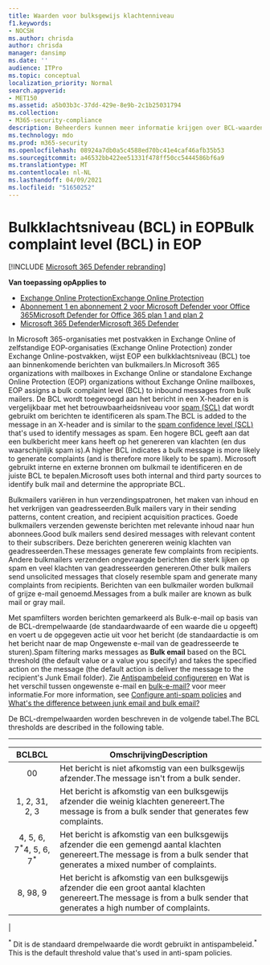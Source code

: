 ```yaml
---
title: Waarden voor bulksgewijs klachtenniveau
f1.keywords:
- NOCSH
ms.author: chrisda
author: chrisda
manager: dansimp
ms.date: ''
audience: ITPro
ms.topic: conceptual
localization_priority: Normal
search.appverid:
- MET150
ms.assetid: a5b03b3c-37dd-429e-8e9b-2c1b25031794
ms.collection:
- M365-security-compliance
description: Beheerders kunnen meer informatie krijgen over BCL-waarden (Bulk Complaint Level) die worden gebruikt in Exchange Online Protection (EOP).
ms.technology: mdo
ms.prod: m365-security
ms.openlocfilehash: 08924a7db0a5c4588ed70bc41e4caf46afb35b53
ms.sourcegitcommit: a46532bb422ee51331f478ff50cc5444586bf6a9
ms.translationtype: MT
ms.contentlocale: nl-NL
ms.lasthandoff: 04/09/2021
ms.locfileid: "51650252"
---
```

# <a name="bulk-complaint-level-bcl-in-eop"></a><span data-ttu-id="22ea1-103">Bulkklachtsniveau (BCL) in EOP</span><span class="sxs-lookup"><span data-stu-id="22ea1-103">Bulk complaint level (BCL) in EOP</span></span>

[!INCLUDE [Microsoft 365 Defender rebranding](../includes/microsoft-defender-for-office.md)]

<span data-ttu-id="22ea1-104">**Van toepassing op**</span><span class="sxs-lookup"><span data-stu-id="22ea1-104">**Applies to**</span></span>
- [<span data-ttu-id="22ea1-105">Exchange Online Protection</span><span class="sxs-lookup"><span data-stu-id="22ea1-105">Exchange Online Protection</span></span>](exchange-online-protection-overview.md)
- [<span data-ttu-id="22ea1-106">Abonnement 1 en abonnement 2 voor Microsoft Defender voor Office 365</span><span class="sxs-lookup"><span data-stu-id="22ea1-106">Microsoft Defender for Office 365 plan 1 and plan 2</span></span>](defender-for-office-365.md)
- [<span data-ttu-id="22ea1-107">Microsoft 365 Defender</span><span class="sxs-lookup"><span data-stu-id="22ea1-107">Microsoft 365 Defender</span></span>](../defender/microsoft-365-defender.md)

<span data-ttu-id="22ea1-108">In Microsoft 365-organisaties met postvakken in Exchange Online of zelfstandige EOP-organisaties (Exchange Online Protection) zonder Exchange Online-postvakken, wijst EOP een bulkklachtsniveau (BCL) toe aan binnenkomende berichten van bulkmailers.</span><span class="sxs-lookup"><span data-stu-id="22ea1-108">In Microsoft 365 organizations with mailboxes in Exchange Online or standalone Exchange Online Protection (EOP) organizations without Exchange Online mailboxes, EOP assigns a bulk complaint level (BCL) to inbound messages from bulk mailers.</span></span> <span data-ttu-id="22ea1-109">De BCL wordt toegevoegd aan het bericht in een X-header en is vergelijkbaar met het betrouwbaarheidsniveau voor [spam (SCL)](spam-confidence-levels.md) dat wordt gebruikt om berichten te identificeren als spam.</span><span class="sxs-lookup"><span data-stu-id="22ea1-109">The BCL is added to the message in an X-header and is similar to the [spam confidence level (SCL)](spam-confidence-levels.md) that's used to identify messages as spam.</span></span> <span data-ttu-id="22ea1-110">Een hogere BCL geeft aan dat een bulkbericht meer kans heeft op het genereren van klachten (en dus waarschijnlijk spam is).</span><span class="sxs-lookup"><span data-stu-id="22ea1-110">A higher BCL indicates a bulk message is more likely to generate complaints (and is therefore more likely to be spam).</span></span> <span data-ttu-id="22ea1-111">Microsoft gebruikt interne en externe bronnen om bulkmail te identificeren en de juiste BCL te bepalen.</span><span class="sxs-lookup"><span data-stu-id="22ea1-111">Microsoft uses both internal and third party sources to identify bulk mail and determine the appropriate BCL.</span></span>

<span data-ttu-id="22ea1-112">Bulkmailers variëren in hun verzendingspatronen, het maken van inhoud en het verkrijgen van geadresseerden.</span><span class="sxs-lookup"><span data-stu-id="22ea1-112">Bulk mailers vary in their sending patterns, content creation, and recipient acquisition practices.</span></span> <span data-ttu-id="22ea1-113">Goede bulkmailers verzenden gewenste berichten met relevante inhoud naar hun abonnees.</span><span class="sxs-lookup"><span data-stu-id="22ea1-113">Good bulk mailers send desired messages with relevant content to their subscribers.</span></span> <span data-ttu-id="22ea1-114">Deze berichten genereren weinig klachten van geadresseerden.</span><span class="sxs-lookup"><span data-stu-id="22ea1-114">These messages generate few complaints from recipients.</span></span> <span data-ttu-id="22ea1-115">Andere bulkmailers verzenden ongevraagde berichten die sterk lijken op spam en veel klachten van geadresseerden genereren.</span><span class="sxs-lookup"><span data-stu-id="22ea1-115">Other bulk mailers send unsolicited messages that closely resemble spam and generate many complaints from recipients.</span></span> <span data-ttu-id="22ea1-116">Berichten van een bulkmailer worden bulkmail of grijze e-mail genoemd.</span><span class="sxs-lookup"><span data-stu-id="22ea1-116">Messages from a bulk mailer are known as bulk mail or gray mail.</span></span>

 <span data-ttu-id="22ea1-117">Met spamfilters  worden berichten gemarkeerd als Bulk-e-mail op basis van de BCL-drempelwaarde (de standaardwaarde of een waarde die u opgeeft) en voert u de opgegeven actie uit voor het bericht (de standaardactie is om het bericht naar de map Ongewenste e-mail van de geadresseerde te sturen).</span><span class="sxs-lookup"><span data-stu-id="22ea1-117">Spam filtering marks messages as **Bulk email** based on the BCL threshold (the default value or a value you specify) and takes the specified action on the message (the default action is deliver the message to the recipient's Junk Email folder).</span></span> <span data-ttu-id="22ea1-118">Zie [Antispambeleid configureren](configure-your-spam-filter-policies.md) en Wat is het verschil tussen ongewenste e-mail en [bulk-e-mail?](what-s-the-difference-between-junk-email-and-bulk-email.md) voor meer informatie.</span><span class="sxs-lookup"><span data-stu-id="22ea1-118">For more information, see [Configure anti-spam policies](configure-your-spam-filter-policies.md) and [What's the difference between junk email and bulk email?](what-s-the-difference-between-junk-email-and-bulk-email.md)</span></span>

<span data-ttu-id="22ea1-119">De BCL-drempelwaarden worden beschreven in de volgende tabel.</span><span class="sxs-lookup"><span data-stu-id="22ea1-119">The BCL thresholds are described in the following table.</span></span>

****

|<span data-ttu-id="22ea1-120">BCL</span><span class="sxs-lookup"><span data-stu-id="22ea1-120">BCL</span></span>|<span data-ttu-id="22ea1-121">Omschrijving</span><span class="sxs-lookup"><span data-stu-id="22ea1-121">Description</span></span>|
|:---:|---|
|<span data-ttu-id="22ea1-122">0</span><span class="sxs-lookup"><span data-stu-id="22ea1-122">0</span></span>|<span data-ttu-id="22ea1-123">Het bericht is niet afkomstig van een bulksgewijs afzender.</span><span class="sxs-lookup"><span data-stu-id="22ea1-123">The message isn't from a bulk sender.</span></span>|
|<span data-ttu-id="22ea1-124">1, 2, 3</span><span class="sxs-lookup"><span data-stu-id="22ea1-124">1, 2, 3</span></span>|<span data-ttu-id="22ea1-125">Het bericht is afkomstig van een bulksgewijs afzender die weinig klachten genereert.</span><span class="sxs-lookup"><span data-stu-id="22ea1-125">The message is from a bulk sender that generates few complaints.</span></span>|
|<span data-ttu-id="22ea1-126">4, 5, 6, 7<sup>\*</sup></span><span class="sxs-lookup"><span data-stu-id="22ea1-126">4, 5, 6, 7<sup>\*</sup></span></span>|<span data-ttu-id="22ea1-127">Het bericht is afkomstig van een bulksgewijs afzender die een gemengd aantal klachten genereert.</span><span class="sxs-lookup"><span data-stu-id="22ea1-127">The message is from a bulk sender that generates a mixed number of complaints.</span></span>|
|<span data-ttu-id="22ea1-128">8, 9</span><span class="sxs-lookup"><span data-stu-id="22ea1-128">8, 9</span></span>|<span data-ttu-id="22ea1-129">Het bericht is afkomstig van een bulksgewijs afzender die een groot aantal klachten genereert.</span><span class="sxs-lookup"><span data-stu-id="22ea1-129">The message is from a bulk sender that generates a high number of complaints.</span></span>|
|

<span data-ttu-id="22ea1-130"><sup>\*</sup> Dit is de standaard drempelwaarde die wordt gebruikt in antispambeleid.</span><span class="sxs-lookup"><span data-stu-id="22ea1-130"><sup>\*</sup> This is the default threshold value that's used in anti-spam policies.</span></span>
